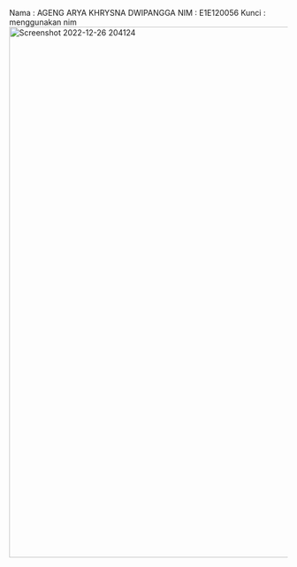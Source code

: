 Nama  : AGENG ARYA KHRYSNA DWIPANGGA
NIM   : E1E120056
Kunci : menggunakan nim
<img width="960" alt="Screenshot 2022-12-26 204124" src="https://user-images.githubusercontent.com/77687228/209550274-9d76c2d9-407f-4afc-b718-c7db247ceb27.png">
